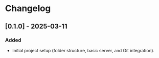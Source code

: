 # Changelog

## [0.1.0] - 2025-03-11
### Added
- Initial project setup (folder structure, basic server, and Git integration).

